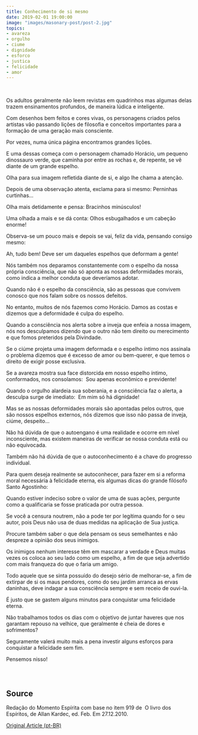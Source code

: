 ```yaml
---
title: Conhecimento de si mesmo
date: 2019-02-01 19:00:00
image: "images/masonary-post/post-2.jpg"
topics: 
- avareza
- orgulho
- ciume
- dignidade
- esforco
- justica
- felicidade
- amor
---
```

 

Os adultos geralmente não leem revistas em quadrinhos mas algumas delas trazem
ensinamentos profundos, de maneira lúdica e inteligente.

Com desenhos bem feitos e cores vivas, os personagens criados pelos artistas
vão passando lições de filosofia e conceitos importantes para a formação de uma
geração mais consciente.

Por vezes, numa única página encontramos grandes lições.

E uma dessas começa com o personagem chamado Horácio, um pequeno dinossauro
verde, que caminha por entre as rochas e, de repente, se vê diante de um grande
espelho.

Olha para sua imagem refletida diante de si, e algo lhe chama a atenção.

Depois de uma observação atenta, exclama para si mesmo: Perninhas curtinhas...

Olha mais detidamente e pensa: Bracinhos minúsculos!

Uma olhada a mais e se dá conta: Olhos esbugalhados e um cabeção enorme!

Observa-se um pouco mais e depois se vai, feliz da vida, pensando consigo
mesmo:

Ah, tudo bem! Deve ser um daqueles espelhos que deformam a gente!

Nós também nos deparamos constantemente com o espelho da nossa própria
consciência, que não só aponta as nossas deformidades morais, como indica a
melhor conduta que deveríamos adotar.

Quando não é o espelho da consciência, são as pessoas que convivem conosco que
nos falam sobre os nossos defeitos.

No entanto, muitos de nós fazemos como Horácio. Damos as costas e dizemos que a
deformidade é culpa do espelho.

Quando a consciência nos alerta sobre a inveja que enfeia a nossa imagem, nós
nos desculpamos dizendo que o outro não tem direito ou merecimento e que fomos
preteridos pela Divindade.

Se o ciúme projeta uma imagem deformada e o espelho íntimo nos assinala o
problema dizemos que é excesso de amor ou bem-querer, e que temos o direito de
exigir posse exclusiva.

Se a avareza mostra sua face distorcida em nosso espelho íntimo, conformados,
nos consolamos:  Sou apenas econômico e previdente!

Quando o orgulho alardeia sua soberania, e a consciência faz o alerta, a
desculpa surge de imediato:  Em mim só há dignidade!

Mas se as nossas deformidades morais são apontadas pelos outros, que são nossos
espelhos externos, nós dizemos que isso não passa de inveja, ciúme, despeito...

Não há dúvida de que o autoengano é uma realidade e ocorre em nível
inconsciente, mas existem maneiras de verificar se nossa conduta está ou não
equivocada.

Também não há dúvida de que o autoconhecimento é a chave do progresso
individual.

Para quem deseja realmente se autoconhecer, para fazer em si a reforma moral
necessária à felicidade eterna, eis algumas dicas do grande filósofo Santo
Agostinho:

Quando estiver indeciso sobre o valor de uma de suas ações, pergunte como a
qualificaria se fosse praticada por outra pessoa.

Se você a censura noutrem, não a pode ter por legítima quando for o seu autor,
pois Deus não usa de duas medidas na aplicação de Sua justiça.

Procure também saber o que dela pensam os seus semelhantes e não despreze a
opinião dos seus inimigos.

Os inimigos nenhum interesse têm em mascarar a verdade e Deus muitas vezes os
coloca ao seu lado como um espelho, a fim de que seja advertido com mais
franqueza do que o faria um amigo.

Todo aquele que se sinta possuído do desejo sério de melhorar-se, a fim de
extirpar de si os maus pendores, como do seu jardim arranca as ervas daninhas,
deve indagar a sua consciência sempre e sem receio de ouvi-la.

É justo que se gastem alguns minutos para conquistar uma felicidade eterna.

Não trabalhamos todos os dias com o objetivo de juntar haveres que nos garantam
repouso na velhice, que geralmente é cheia de dores e sofrimentos?

Seguramente valerá muito mais a pena investir alguns esforços para conquistar a
felicidade sem fim.

Pensemos nisso!

                                                                               

## Source
Redação do Momento Espírita com base no item 919 de  O livro dos Espíritos, de
Allan Kardec, ed. Feb.
Em 27.12.2010.


[Original Article (pt-BR)](http://www.momento.com.br/pt/ler_texto.php?id=1435)
